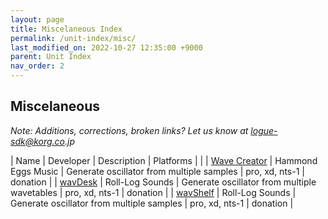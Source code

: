 ```yaml
---
layout: page
title: Miscelaneous Index
permalink: /unit-index/misc/
last_modified_on: 2022-10-27 12:35:00 +9000
parent: Unit Index
nav_order: 2
---
```


## Miscelaneous 

_Note: Additions, corrections, broken links? Let us know at logue-sdk@korg.co.jp_

| Name | Developer | Description | Platforms |  |
| [Wave Creator](http://hammondeggsmusic.ca/logueplugins/wavecreator.html) | Hammond Eggs Music | Generate oscillator from multiple samples | pro, xd, nts-1 | donation |
| [wavDesk](https://gumroad.com/l/wavDesk) | Roll-Log Sounds | Generate oscillator from multiple wavetables | pro, xd, nts-1 | donation |
| [wavShelf](https://gumroad.com/l/wavShelf) | Roll-Log Sounds | Generate oscillator from multiple samples | pro, xd, nts-1 | donation |


